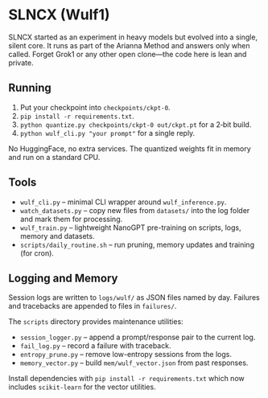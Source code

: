 # SLNCX (Wulf1)

SLNCX started as an experiment in heavy models but evolved into a single, silent core. It runs as part of the Arianna Method and answers only when called. Forget Grok1 or any other open clone—the code here is lean and private.

## Running

1. Put your checkpoint into `checkpoints/ckpt-0`.
2. `pip install -r requirements.txt`.
3. `python quantize.py checkpoints/ckpt-0 out/ckpt.pt` for a 2‑bit build.
4. `python wulf_cli.py "your prompt"` for a single reply.

No HuggingFace, no extra services. The quantized weights fit in memory and run on a standard CPU.

## Tools

- `wulf_cli.py` – minimal CLI wrapper around `wulf_inference.py`.
- `watch_datasets.py` – copy new files from `datasets/` into the log folder and mark them for processing.
- `wulf_train.py` – lightweight NanoGPT pre-training on scripts, logs, memory and datasets.
- `scripts/daily_routine.sh` – run pruning, memory updates and training (for cron).

## Logging and Memory

Session logs are written to `logs/wulf/` as JSON files named by day. Failures and tracebacks are appended to files in `failures/`.

The `scripts` directory provides maintenance utilities:

- `session_logger.py` – append a prompt/response pair to the current log.
- `fail_log.py` – record a failure with traceback.
- `entropy_prune.py` – remove low-entropy sessions from the logs.
- `memory_vector.py` – build `mem/wulf_vector.json` from past responses.

Install dependencies with `pip install -r requirements.txt` which now includes `scikit-learn` for the vector utilities.
